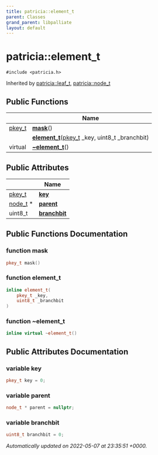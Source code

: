 ```yaml
---
title: patricia::element_t
parent: Classes
grand_parent: libpalliate
layout: default
---
```


# patricia::element_t






`#include <patricia.h>`

Inherited by [patricia::leaf_t](/libpalliate/generated/Classes/structpatricia_1_1leaf__t), [patricia::node_t](/libpalliate/generated/Classes/structpatricia_1_1node__t)

## Public Functions

|                | Name           |
| -------------- | -------------- |
| [pkey_t](/libpalliate/generated/Files/patricia_8h#using-pkey-t) | **[mask](/libpalliate/generated/Classes/structpatricia_1_1element__t#function-mask)**() |
| | **[element_t](/libpalliate/generated/Classes/structpatricia_1_1element__t#function-element-t)**([pkey_t](/libpalliate/generated/Files/patricia_8h#using-pkey-t) _key, uint8_t _branchbit) |
| virtual | **[~element_t](/libpalliate/generated/Classes/structpatricia_1_1element__t#function-~element-t)**() |

## Public Attributes

|                | Name           |
| -------------- | -------------- |
| [pkey_t](/libpalliate/generated/Files/patricia_8h#using-pkey-t) | **[key](/libpalliate/generated/Classes/structpatricia_1_1element__t#variable-key)**  |
| [node_t](/libpalliate/generated/Classes/structpatricia_1_1node__t) * | **[parent](/libpalliate/generated/Classes/structpatricia_1_1element__t#variable-parent)**  |
| uint8_t | **[branchbit](/libpalliate/generated/Classes/structpatricia_1_1element__t#variable-branchbit)**  |

## Public Functions Documentation

### function mask

```cpp
pkey_t mask()
```


### function element_t

```cpp
inline element_t(
    pkey_t _key,
    uint8_t _branchbit
)
```


### function ~element_t

```cpp
inline virtual ~element_t()
```


## Public Attributes Documentation

### variable key

```cpp
pkey_t key = 0;
```


### variable parent

```cpp
node_t * parent = nullptr;
```


### variable branchbit

```cpp
uint8_t branchbit = 0;
```



_Automatically updated on 2022-05-07 at 23:35:51 +0000._